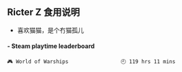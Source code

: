 ## Ricter Z 食用说明
- 喜欢猫猫，是个冇猫孤儿

<!-- steam-box start -->
#### - Steam playtime leaderboard
```text
🎮 World of Warships                 🕘 119 hrs 11 mins
```
<!-- Powered by https://github.com/YouEclipse/steam-box . -->
<!-- steam-box end -->
